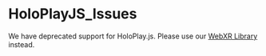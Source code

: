 # HoloPlayJS_Issues
We have deprecated support for HoloPlay.js. Please use our [WebXR Library](https://github.com/Looking-Glass/looking-glass-webxr) instead.
